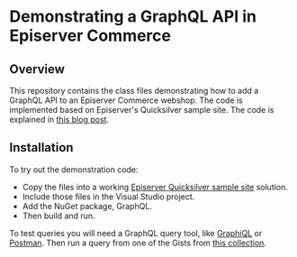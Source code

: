 # Demonstrating a GraphQL API in Episerver Commerce

## Overview
This repository contains the class files demonstrating how to add a GraphQL API to an Episerver Commerce webshop. The code is implemented based on Episerver's Quicksilver sample site.
The code is explained in [this blog post](https://stefanolsen.com/posts/using-graphql-with-episerver-commerce/).

## Installation
To try out the demonstration code:

- Copy the files into a working [Episerver Quicksilver sample site](https://github.com/episerver/Quicksilver) solution.
- Include those files in the Visual Studio project.
- Add the NuGet package, GraphQL.
- Then build and run.

To test queries you will need a GraphQL query tool, like [GraphiQL](https://github.com/graphql/graphiql) or [Postman](https://www.getpostman.com/). Then run a query from one of the Gists from [this collection](https://gist.github.com/stefanolsen/d4232756606643765a0ca1b7de3dbcb5).
